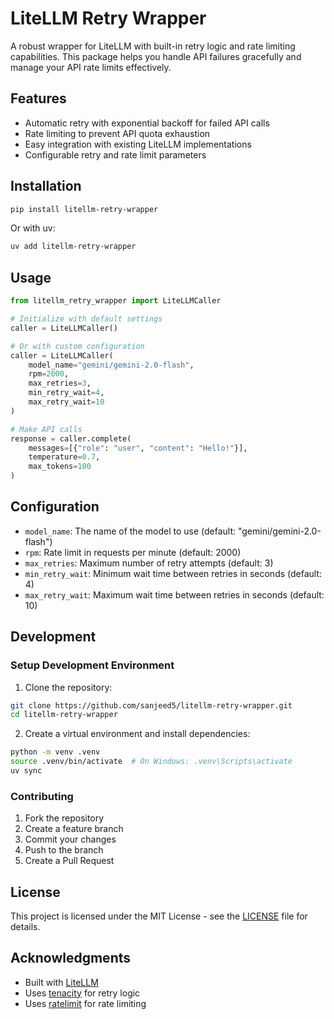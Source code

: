 # LiteLLM Retry Wrapper

A robust wrapper for LiteLLM with built-in retry logic and rate limiting capabilities. This package helps you handle API failures gracefully and manage your API rate limits effectively.

## Features

- Automatic retry with exponential backoff for failed API calls
- Rate limiting to prevent API quota exhaustion
- Easy integration with existing LiteLLM implementations
- Configurable retry and rate limit parameters

## Installation

```bash
pip install litellm-retry-wrapper
```

Or with uv:

```bash
uv add litellm-retry-wrapper
```

## Usage

```python
from litellm_retry_wrapper import LiteLLMCaller

# Initialize with default settings
caller = LiteLLMCaller()

# Or with custom configuration
caller = LiteLLMCaller(
    model_name="gemini/gemini-2.0-flash",
    rpm=2000,
    max_retries=3,
    min_retry_wait=4,
    max_retry_wait=10
)

# Make API calls
response = caller.complete(
    messages=[{"role": "user", "content": "Hello!"}],
    temperature=0.7,
    max_tokens=100
)
```

## Configuration

- `model_name`: The name of the model to use (default: "gemini/gemini-2.0-flash")
- `rpm`: Rate limit in requests per minute (default: 2000)
- `max_retries`: Maximum number of retry attempts (default: 3)
- `min_retry_wait`: Minimum wait time between retries in seconds (default: 4)
- `max_retry_wait`: Maximum wait time between retries in seconds (default: 10)

## Development

### Setup Development Environment

1. Clone the repository:
```bash
git clone https://github.com/sanjeed5/litellm-retry-wrapper.git
cd litellm-retry-wrapper
```

2. Create a virtual environment and install dependencies:
```bash
python -m venv .venv
source .venv/bin/activate  # On Windows: .venv\Scripts\activate
uv sync
```

### Contributing

1. Fork the repository
2. Create a feature branch
3. Commit your changes
4. Push to the branch
5. Create a Pull Request

## License

This project is licensed under the MIT License - see the [LICENSE](LICENSE) file for details.

## Acknowledgments

- Built with [LiteLLM](https://github.com/BerriAI/litellm)
- Uses [tenacity](https://github.com/jd/tenacity) for retry logic
- Uses [ratelimit](https://github.com/tomasbasham/ratelimit) for rate limiting
